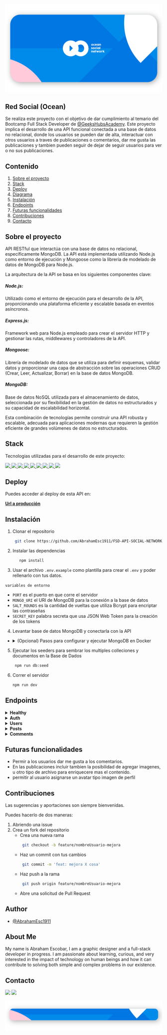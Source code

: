 !['banner'](./images/oc%20social%20network.svg)


## Red Social (Ocean)
Se realiza este proyecto con el objetivo de dar cumplimiento al temario del Bootcamp Full Stack Developer de [@GeeksHubsAcademy](https://github.com/GeeksHubsAcademy). Este proyecto implica el desarrollo de una API funcional conectada a una base de datos no relacional, donde los usuarios se pueden dar de alta, interactuar con otros usuarios a traves de publicaciones o comentarios, dar me gusta las publicaciones y tambien pueden seguir de dejar de seguir usuarios para ver o no sus publicaciones. 

## Contenido
  <ol>
    <li><a href="#sobre-el-proyecto">Sobre el proyecto</a></li>
    <li><a href="#stack">Stack</a></li>
    <li><a href="#deploy">Deploy</a></li>
    <li><a href="#diagrama-bd">Diagrama</a></li>
    <li><a href="#instalación-en-local">Instalación</a></li>
    <li><a href="#endpoints">Endpoints</a></li>
    <li><a href="#futuras-funcionalidades">Futuras funcionalidades</a></li>
    <li><a href="#contribuciones">Contribuciones</a></li>
    <li><a href="#contacto">Contacto</a></li>
  </ol>

## Sobre el proyecto
API RESTful que interactúa con una base de datos no relacional, específicamente MongoDB. La API está implementada utilizando Node.js como entorno de ejecución y Mongoose como la librería de modelado de datos de MongoDB para Node.js.

La arquitectura de la API se basa en los siguientes componentes clave:

##### Node.js:
Utilizado como el entorno de ejecución para el desarrollo de la API, proporcionando una plataforma eficiente y escalable basada en eventos asíncronos.

##### Express.js:
Framework web para Node.js empleado para crear el servidor HTTP y gestionar las rutas, middlewares y controladores de la API.

##### Mongoose:
Librería de modelado de datos que se utiliza para definir esquemas, validar datos y proporcionar una capa de abstracción sobre las operaciones CRUD (Crear, Leer, Actualizar, Borrar) en la base de datos MongoDB.

##### MongoDB:
Base de datos NoSQL utilizada para el almacenamiento de datos, seleccionada por su flexibilidad en la gestión de datos no estructurados y su capacidad de escalabilidad horizontal.

Esta combinación de tecnologías permite construir una API robusta y escalable, adecuada para aplicaciones modernas que requieren la gestión eficiente de grandes volúmenes de datos no estructurados.

## Stack
Tecnologias utilizadas para el desarrollo de este proyecto: 

<a href="https://nodejs.org/es/">
    <img src= "https://img.shields.io/badge/node.js-026E00?style=for-the-badge&logo=node.js&logoColor=white"/>
</a>
<a href="https://developer.mozilla.org/es/docs/Web/JavaScript">
    <img src= "https://img.shields.io/badge/javascipt-EFD81D?style=for-the-badge&logo=javascript&logoColor=black"/>
</a>
<a href="https://www.mongodb.com/es">
    <img src= "https://img.shields.io/badge/MongoDB-%234ea94b.svg?style=for-the-badge&logo=mongodb&logoColor=white"/>
</a>
<a href="https://expressjs.com/">
    <img src= "https://img.shields.io/badge/express.js-%23404d59.svg?style=for-the-badge&logo=express&logoColor=%2361DAFB"/>
</a>
<a href="https://mongoosejs.com/">
    <img src= "https://img.shields.io/badge/MONGOOSE-url?style=for-the-badge&logo=MONGOOSE&color=%23880000
    "/>
</a>
<a href="https://www.postman.com/">
    <img src= "https://img.shields.io/badge/Postman-FF6C37?style=for-the-badge&logo=postman&logoColor=white
    "/>
</a>
<a href="https://www.github.com/">
    <img src= "https://img.shields.io/badge/github-24292F?style=for-the-badge&logo=github&logoColor=white"/>
</a>
<a href="https://git-scm.com/">
    <img src= "https://img.shields.io/badge/git-F54D27?style=for-the-badge&logo=git&logoColor=white"/>
</a>
<a href="https://jwt.io/">
    <img src= "https://img.shields.io/badge/JWT-black?style=for-the-badge&logo=JSON%20web%20tokens"/>
</a>

## Deploy  
Puedes acceder al deploy de esta API en:
<div >
    <a href="https://tattoostudio.zeabur.app"><strong>Url a producción </strong></a>
</div>

## Instalación
1. Clonar el repositorio
   ```bash
    git clone https://github.com/AbrahamEsc1911/FSD-API-SOCIAL-NETWORK.git   
2. Instalar las dependencias
   ```bash
      npm install
3. Usar el archivo `.env.example` como plantilla para crear el `.env` y poder rellenarlo con tus datos.

`variables de entorno`
- `PORT` es el puerto en que corre el servidor
- `MONGO_URI` el URI de MongoDB para la conexión a la base de datos
- `SALT_ROUNDS` es la cantidad de vueltas que utiliza Bcrypt para encriptar las contraseñas
- `SECRET_KEY` palabra secreta que usa JSON Web Token para la creación de los tokens
4. Levantar base de datos MongoDB y conectarla con la API
- <details>
  <summary>(Opcional) Pasos para configurar y ejecutar MongoDB en Docker</summary>

  - Hacer un pull de la imagen de MongoDB
     ```bash
     docker pull mongo
     ```

  - Crear un contenedor de MongoDB
     Personaliza los datos como:
     - `--name` (nombre del contenedor)
     - `-p ...:27017` (puerto)
     - `...PASSWORD` (contraseña)

     Ejemplo:
     ```bash
     docker run -d -p 27017:27017 --name nombre_del_contenedor -v mongo_data:/data/db -e MONGO_INITDB_ROOT_USERNAME=root -e MONGO_INITDB_ROOT_PASSWORD=tu_password mongo:latest
     ```

  - Verificar si el contenedor está en ejecución
     ```bash
     docker ps
     ```
  - Si el contenedor no está en ejecución, iniciarlo
     ```bash
     docker start nombre_del_contenedor
     ```
</details>

5. Ejecutar los seeders para sembrar los multiples colleciones y documentos en la Base de Dados
   ```bash
    npm run db:seed 
    ```
6. Correr el servidor
   ```bash
   npm run dev
   ``` 

## Endpoints
<details>
<summary><strong>Healthy</strong></summary>

- **Healthy**
  - **Método**: `GET`
  - **URL**: `localhost:4000/healthy`

</details>

<details>
<summary><strong>Auth</strong></summary>

- **Registro**
  - **Método**: `POST`
  - **URL**: `localhost:4000/api/v1/users/register`
  - **Autenticación**: No requiere
  - **Cuerpo**: 
    ```js
    { "email": "admin@admin.com", "password": "12345678" }
    ```
- **Inicio de sesión**
  - **Método**: `POST`
  - **URL**: `localhost:4000/api/v1/users/login`
  - **Autenticación**: No requiere
  - **Cuerpo**: 
    ```js
    { "email": "user@user.com", "password": "12345678" }
    ```

</details>

<details>
<summary><strong>Users</strong></summary>

- **Obtener todos los usuarios (admin)**
  - **Método**: `GET`
  - **URL**: `localhost:4000/api/v1/users`
  - **Autenticación**: `Bearer Token`
- **Obtener perfil de usuario**
  - **Método**: `GET`
  - **URL**: `localhost:4000/api/v1/users/profile`
  - **Autenticación**: `Bearer Token`
- **Obtener usuario por correo (admin)**
  - **Método**: `GET`
  - **URL**: `localhost:4000/api/v1/users/filter`
  - **Params**: `?email=email@email`
  - **Autenticación**: `Bearer Token` (role admin)
- **Actualizar usuario**
  - **Método**: `PUT`
  - **URL**: `localhost:4000/api/v1/users/profile`
  - **Autenticación**: `Bearer Token`
  - **Cuerpo**: 
    ```js
    { "name": "user", "email": "user@user.com", "password": "12345678" }
    ```
- **Actualizar rol por ID (admin)**
  - **Método**: `PUT`
  - **URL**: `localhost:4000/api/v1/users/:userId/role`
  - **Autenticación**: `Bearer Token` (role admin)
  - **Cuerpo**: 
    ```js
    { "roles": "user" }
    ```
- **Eliminar usuario por ID (admin)**
  - **Método**: `DELETE`
  - **URL**: `localhost:4000/api/v1/users/:userId`
  - **Autenticación**: `Bearer Token` (role admin)
- **Seguir y dejar de seguir usuarios**
  - **Método**: `PUT`
  - **URL**: `localhost:4000/api/v1/users/follow/:userId`
  - **Autenticación**: `Bearer Token`

</details>

<details>
<summary><strong>Posts</strong></summary>

- **Crear post**
  - **Método**: `POST`
  - **URL**: `localhost:4000/api/v1/posts`
  - **Autenticación**: `Bearer Token`
  - **Cuerpo**: 
    ```js
    { "message": "Mensaje del post" }
    ```
- **Eliminar post por ID**
  - **Método**: `DELETE`
  - **URL**: `localhost:4000/api/v1/posts/:postId`
  - **Autenticación**: `Bearer Token`
- **Actualizar post por ID**
  - **Método**: `PUT`
  - **URL**: `localhost:4000/api/v1/posts/:postId`
  - **Autenticación**: `Bearer Token`
  - **Cuerpo**: 
    ```js
    { "message": "Mensaje actualizado" }
    ```
- **Obtener posts del usuario**
  - **Método**: `GET`
  - **URL**: `localhost:4000/api/v1/posts/own`
  - **Autenticación**: `Bearer Token`
- **Obtener todos los posts**
  - **Método**: `GET`
  - **URL**: `localhost:4000/api/v1/posts`
  - **Autenticación**: No requiere
- **Obtener post por ID**
  - **Método**: `GET`
  - **URL**: `localhost:4000/api/v1/posts/:postId`
  - **Autenticación**: No requiere
- **Obtener posts por ID de usuario**
  - **Método**: `GET`
  - **URL**: `localhost:4000/api/v1/users/posts/:userId`
  - **Autenticación**: No requiere
- **Dar me gusta/no me gusta a un post por ID**
  - **Método**: `PUT`
  - **URL**: `localhost:4000/api/v1/posts/like/:postId`
  - **Autenticación**: `Bearer Token`
- **Obtener posts del timeline de seguidores**
  - **Método**: `GET`
  - **URL**: `localhost:4000/api/v1/posts/timeline`
  - **Autenticación**: `Bearer Token`

</details>

<details>
<summary><strong>Comments</strong></summary>

- **Crear nuevo comentario**
  - **Método**: `POST`
  - **URL**: `localhost:4000/api/v1/comments/:postId`
  - **Autenticación**: `Bearer Token`
  - **Cuerpo**: 
    ```js
    { "comment": "Comentario" }
    ```
- **Eliminar comentario por ID**
  - **Método**: `DELETE`
  - **URL**: `localhost:4000/api/v1/comments/:commentId`
  - **Autenticación**: `Bearer Token`
- **Actualizar comentario por ID**
  - **Método**: `PUT`
  - **URL**: `localhost:4000/api/v1/comments/:commentId`
  - **Autenticación**: `Bearer Token`
  - **Cuerpo**: 
    ```js
    { "comment": "Comentario actualizado" }
    ```
- **Obtener todos los comentarios por ID de post**
  - **Método**: `GET`
  - **URL**: `localhost:4000/api/v1/posts/:postId/comments`
  - **Autenticación**: No requiere
- **Obtener comentario por ID**
  - **Método**: `GET`
  - **URL**: `localhost:4000/api/v1/comments/:commentId`
  - **Autenticación**: No requiere

</details>



## Futuras funcionalidades 	
- Permir a los usuarios dar me gusta a los comentarios.
- En las publicaciones incluir tambien la posibilidad de agregar imagenes, u otro tipo de archivo para enriquecere mas el contenido.
- permitir al usuario asignarse un avatar tipo imagen de perfil

## Contribuciones 
Las sugerencias y aportaciones son siempre bienvenidas.  

Puedes hacerlo de dos maneras:

1. Abriendo una issue
2. Crea un fork del repositorio
    - Crea una nueva rama  
        ```bash
         git checkout -b feature/nombreUsuario-mejora
        ```
    - Haz un commit con tus cambios 
        ```bash
         git commit -m 'feat: mejora X cosa'
        ```
    - Haz push a la rama 
        ```bash
         git push origin feature/nombreUsuario-mejora
        ```
    - Abre una solicitud de Pull Request

## Author 

- [@AbrahamEsc1911](https://github.com/AbrahamEsc1911)


##  About Me
My name is Abraham Escobar, I am a graphic designer and a full-stack developer in progress. I am passionate about learning, curious, and very interested in the impact of technology on human beings and how it can contribute to solving both simple and complex problems in our existence.

 ## Contacto 
<a href = "mailto:abrancho1908@gmail.com"><img src="https://img.shields.io/badge/Gmail-C6362C?style=for-the-badge&logo=gmail&logoColor=white" target="_blank"></a>
<a href="https://www.linkedin.com/in/abraham-escobar-angola-237a20224/" target="_blank"><img src="https://img.shields.io/badge/-LinkedIn-%230077B5?style=for-the-badge&logo=linkedin&logoColor=white" target="_blank"></a> 
</p>

!['banner'](./images/banner.svg)